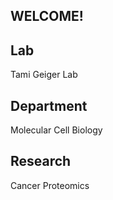 ## WELCOME!

## Lab
Tami Geiger Lab

## Department
Molecular Cell Biology

## Research
Cancer Proteomics
